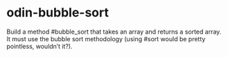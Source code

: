 # odin-bubble-sort
Build a method #bubble_sort that takes an array and returns a sorted array. It must use the bubble sort methodology (using #sort would be pretty pointless, wouldn’t it?).
